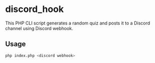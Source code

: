 # discord_hook
This PHP CLI script generates a random quiz and posts 
it to a Discord channel using Discord webhook.

## Usage
```sh
php index.php <discord webhook>
```

